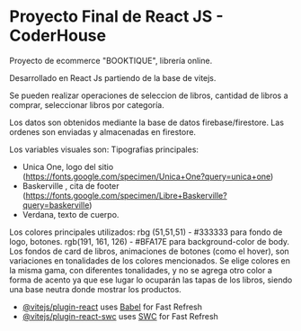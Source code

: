 # Proyecto Final de React JS - CoderHouse

Proyecto de ecommerce "BOOKTIQUE", librería online.

Desarrollado en React Js partiendo de la base de vitejs.

Se pueden realizar operaciones de seleccion de libros, cantidad de libros a comprar, seleccionar libros por categoría. 

Los datos son obtenidos mediante la base de datos firebase/firestore. Las ordenes son enviadas y almacenadas en firestore.

Los variables visuales son: 
Tipografias principales:  
- Unica One, logo del sitio (https://fonts.google.com/specimen/Unica+One?query=unica+one)
- Baskerville , cita de footer (https://fonts.google.com/specimen/Libre+Baskerville?query=baskerville) 
- Verdana, texto de cuerpo.  

Los colores principales utilizados:
rbg (51,51,51) - #333333 para fondo de logo, botones.
rgb(191, 161, 126) - #BFA17E para background-color de body.
Los fondos de card de libros, animaciones de botones (como el hover), son variaciones en tonalidades de los colores mencionados.
Se elige colores en la misma gama, con diferentes tonalidades, y no se agrega otro color a forma de acento ya que ese lugar lo ocuparán las tapas de los libros, siendo una base neutra donde mostrar los productos.

- [@vitejs/plugin-react](https://github.com/vitejs/vite-plugin-react/blob/main/packages/plugin-react/README.md) uses [Babel](https://babeljs.io/) for Fast Refresh
- [@vitejs/plugin-react-swc](https://github.com/vitejs/vite-plugin-react-swc) uses [SWC](https://swc.rs/) for Fast Refresh
